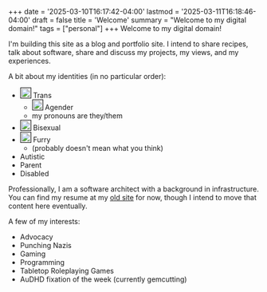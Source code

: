 +++
date = '2025-03-10T16:17:42-04:00'
lastmod = '2025-03-11T16:18:46-04:00'
draft = false
title = 'Welcome'
summary = "Welcome to my digital domain!"
tags = ["personal"]
+++
Welcome to my digital domain!

I'm building this site as a blog and portfolio site. I intend to share
recipes, talk about software, share and discuss my projects, my views,
and my experiences.

A bit about my identities (in no particular order):
  * <img src="/images/flags/Transgender_Pride_flag.svg" width=20 style="border: 1px solid;" /> Trans
    * <img src="/images/flags/Nonbinary_flag.svg" width=20 style="border: 1px solid;" /> Agender
    * my pronouns are they/them
  * <img src="/images/flags/Bisexual_Pride_flag.svg" width=20 style="border: 1px solid;" /> Bisexual
  * <img src="/images/flags/Furry_Pride_flag.png" width=20 style="border: 1px solid;" /> Furry
    * (probably doesn't mean what you think)
  * Autistic
  * Parent
  * Disabled

Professionally, I am a software architect with a background in
infrastructure. You can find my resume at my
[old site](https://plathrop.tertiusfamily.net "Link to Resume") for now,
though I intend to move that content here eventually.

A few of my interests:
  * Advocacy
  * Punching Nazis
  * Gaming
  * Programming
  * Tabletop Roleplaying Games
  * AuDHD fixation of the week (currently gemcutting)
